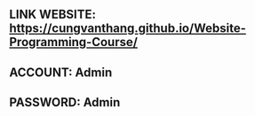 ## LINK WEBSITE: https://cungvanthang.github.io/Website-Programming-Course/

## ACCOUNT: Admin

## PASSWORD: Admin
